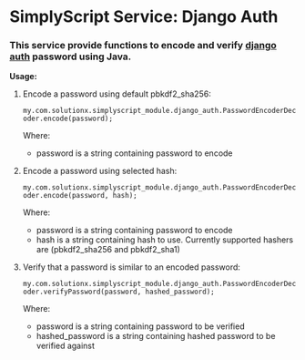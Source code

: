 # SimplyScript Service: Django Auth

### This service provide functions to encode and verify [django auth](https://docs.djangoproject.com/en/3.2/topics/auth) password using Java.

__Usage:__

1. Encode a password using default pbkdf2_sha256:

    `my.com.solutionx.simplyscript_module.django_auth.PasswordEncoderDecoder.encode(password);`

    Where:

    - password is a string containing password to encode

2. Encode a password using selected hash:

   `my.com.solutionx.simplyscript_module.django_auth.PasswordEncoderDecoder.encode(password, hash);`

   Where:

     - password is a string containing password to encode
     - hash is a string containing hash to use. Currently supported hashers are (pbkdf2_sha256 and pbkdf2_sha1)

3. Verify that a password is similar to an encoded password:

    `my.com.solutionx.simplyscript_module.django_auth.PasswordEncoderDecoder.verifyPassword(password, hashed_password);`

    Where:

     - password is a string containing password to be verified
     - hashed_password is a string containing hashed password to be verified against
